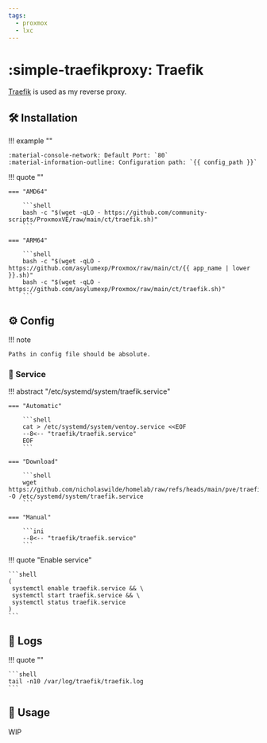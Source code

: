 ```yaml
---
tags:
  - proxmox
  - lxc
---
```

# :simple-traefikproxy: Traefik

[Traefik][1] is used as my reverse proxy.

## :hammer_and_wrench: Installation

!!! example ""

    :material-console-network: Default Port: `80`
    :material-information-outline: Configuration path: `{{ config_path }}`

!!! quote ""

    === "AMD64"

        ```shell
        bash -c "$(wget -qLO - https://github.com/community-scripts/ProxmoxVE/raw/main/ct/traefik.sh)"
        ```

    === "ARM64"

        ```shell
        bash -c "$(wget -qLO - https://github.com/asylumexp/Proxmox/raw/main/ct/{{ app_name | lower }}.sh)"
        bash -c "$(wget -qLO - https://github.com/asylumexp/Proxmox/raw/main/ct/traefik.sh)"
        ```

## :gear: Config

!!! note

    Paths in config file should be absolute.

### :handshake: Service

!!! abstract "/etc/systemd/system/traefik.service"

    === "Automatic"

        ```shell
        cat > /etc/systemd/system/ventoy.service <<EOF
        --8<-- "traefik/traefik.service"
        EOF
        ```

    === "Download"

        ```shell
        wget https://github.com/nicholaswilde/homelab/raw/refs/heads/main/pve/traefik/traefik.service -O /etc/systemd/system/traefik.service
        ```
        
    === "Manual"

        ```ini
        --8<-- "traefik/traefik.service"
        ```
    
!!! quote "Enable service"

    ```shell
    (
     systemctl enable traefik.service && \
     systemctl start traefik.service && \
     systemctl status traefik.service
    ) 
    ```

## :file_folder: Logs

!!! quote ""

    ```shell
    tail -n10 /var/log/traefik/traefik.log
    ```

## :pencil: Usage

WIP

[1]: <https://traefik.io/traefik/>
